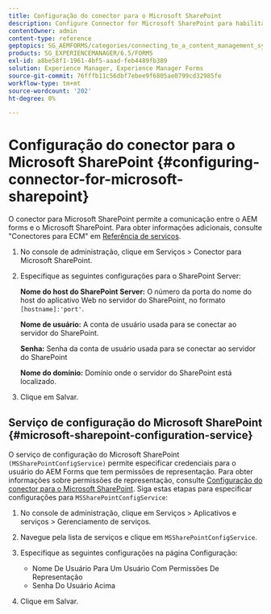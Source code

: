 ```yaml
---
title: Configuração do conector para o Microsoft SharePoint
description: Configure Connector for Microsoft SharePoint para habilitar a comunicação entre formulários AEM e Microsoft SharePoint.
contentOwner: admin
content-type: reference
geptopics: SG_AEMFORMS/categories/connecting_to_a_content_management_system
products: SG_EXPERIENCEMANAGER/6.5/FORMS
exl-id: a8be58f1-1961-4bf5-aaad-feb4489fb389
solution: Experience Manager, Experience Manager Forms
source-git-commit: 76fffb11c56dbf7ebee9f6805ae0799cd32985fe
workflow-type: tm+mt
source-wordcount: '202'
ht-degree: 0%

---
```


# Configuração do conector para o Microsoft SharePoint {#configuring-connector-for-microsoft-sharepoint}

O conector para Microsoft SharePoint permite a comunicação entre o AEM forms e o Microsoft SharePoint. Para obter informações adicionais, consulte &quot;Conectores para ECM&quot; em [Referência de serviços](https://www.adobe.com/go/learn_aemforms_services_63).

1. No console de administração, clique em Serviços > Conector para Microsoft SharePoint.
1. Especifique as seguintes configurações para o SharePoint Server:

   **Nome do host do SharePoint Server:** O número da porta do nome do host do aplicativo Web no servidor do SharePoint, no formato `[hostname]:'port'`.

   **Nome de usuário:** A conta de usuário usada para se conectar ao servidor do SharePoint.

   **Senha:** Senha da conta de usuário usada para se conectar ao servidor do SharePoint

   **Nome do domínio:** Domínio onde o servidor do SharePoint está localizado.

1. Clique em Salvar.

## Serviço de configuração do Microsoft SharePoint {#microsoft-sharepoint-configuration-service}

O serviço de configuração do Microsoft SharePoint `(MSSharePointConfigService)` permite especificar credenciais para o usuário do AEM Forms que tem permissões de representação. Para obter informações sobre permissões de representação, consulte [Configuração do conector para o Microsoft SharePoint](https://help.adobe.com/en_US/AEMForms/6.1/SharePointConfig/index.html). Siga estas etapas para especificar configurações para `MSSharePointConfigService`:

1. No console de administração, clique em Serviços > Aplicativos e serviços > Gerenciamento de serviços.
1. Navegue pela lista de serviços e clique em `MSSharePointConfigService`.
1. Especifique as seguintes configurações na página Configuração:

   * Nome De Usuário Para Um Usuário Com Permissões De Representação
   * Senha Do Usuário Acima

1. Clique em Salvar.
